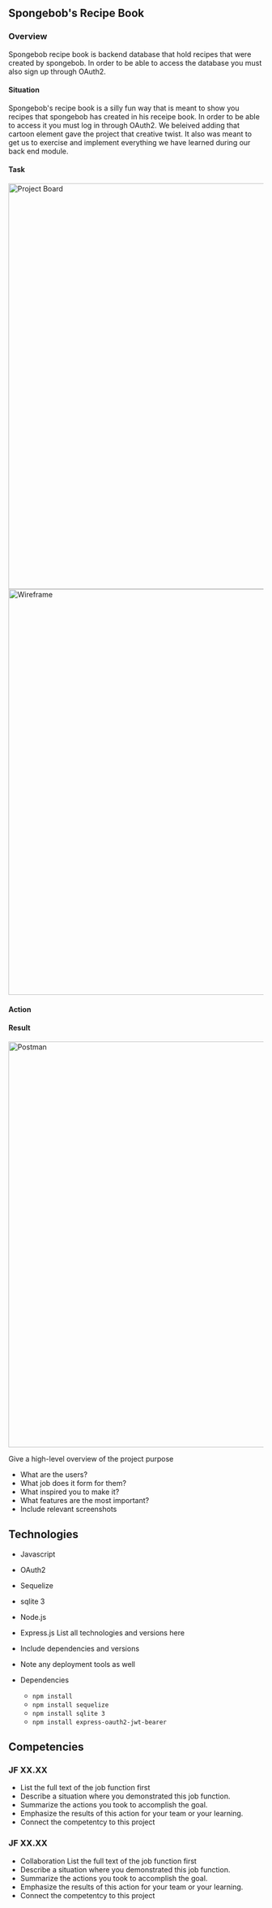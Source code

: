 ## Spongebob's Recipe Book
### Overview
Spongebob recipe book is backend database that hold recipes that were created by spongebob. In order to be able to access the database you must also sign up through OAuth2.
#### Situation
Spongebob's recipe book is a silly fun way that is meant to show you recipes that spongebob has created in his receipe book. In order to be able to access it you must log in through OAuth2. We beleived adding that cartoon element gave the project that creative twist. It also was meant to get us to exercise and implement everything we have learned during our back end module.

#### Task
<img width="800" alt="Project Board" src="https://github.com/AddyRdz/Final-Portfolio/assets/95986357/f98a32f6-25b8-4740-9f5f-02cf238e1b1f">
<img width="800" alt="Wireframe" src="https://github.com/AddyRdz/Final-Portfolio/assets/95986357/32523a23-4d8b-4fe1-a873-11a1e03a69a4">

#### Action
#### Result
<img width="800" alt="Postman" src="https://github.com/AddyRdz/Final-Portfolio/assets/95986357/9c850a43-df06-4887-99b4-54c4f49214ad">

Give a high-level overview of the project purpose
- What are the users?
- What job does it form for them?
- What inspired you to make it?
- What features are the most important?
- Include relevant screenshots

## Technologies 
- Javascript
- OAuth2
- Sequelize
- sqlite 3
- Node.js
- Express.js
List all technologies and versions here
- Include dependencies and versions
- Note any deployment tools as well

- Dependencies
  *  `npm install`
  *  `npm install sequelize`
  *  `npm install sqlite 3`
  *  `npm install express-oauth2-jwt-bearer`

## Competencies
### JF XX.XX
- List the full text of the job function first
- Describe a situation where you demonstrated  this job function.
- Summarize the actions you took to accomplish the goal. 
- Emphasize the results of this action for your team or your learning. 
- Connect the competentcy to this project

### JF XX.XX
- Collaboration List the full text of the job function first
- Describe a situation where you demonstrated  this job function.
- Summarize the actions you took to accomplish the goal. 
- Emphasize the results of this action for your team or your learning. 
- Connect the competentcy to this project
